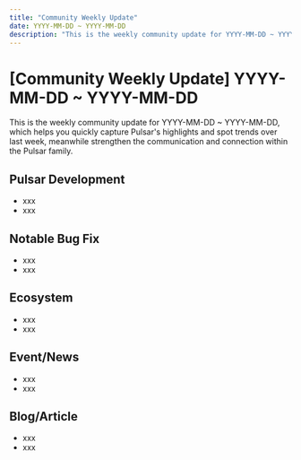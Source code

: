 ```yaml
---
title: "Community Weekly Update"
date: YYYY-MM-DD ~ YYYY-MM-DD
description: "This is the weekly community update for YYYY-MM-DD ~ YYYY-MM-DD, which helps you quickly capture Pulsar's highlights and spot trends over last week, meanwhile strengthen the communication and connection within the Pulsar family."
---
```


# [Community Weekly Update] YYYY-MM-DD ~ YYYY-MM-DD 

This is the weekly community update for YYYY-MM-DD ~ YYYY-MM-DD, which helps you quickly capture Pulsar's highlights and spot trends over last week, meanwhile strengthen the communication and connection within the Pulsar family.


## Pulsar Development

* xxx
* xxx

## Notable Bug Fix

* xxx
* xxx

## Ecosystem

* xxx
* xxx

## Event/News

* xxx
* xxx

## Blog/Article

* xxx
* xxx
